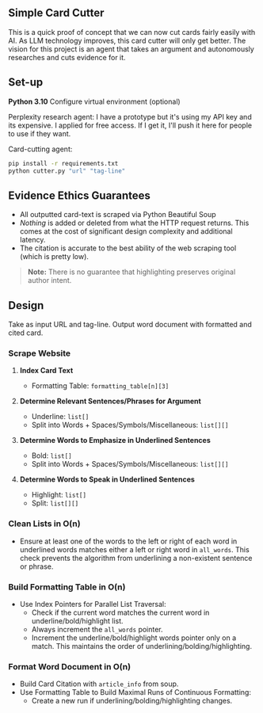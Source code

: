 ## Simple Card Cutter
This is a quick proof of concept that we can now cut cards fairly easily with AI. As LLM technology improves, this card cutter will only get better.
The vision for this project is an agent that takes an argument and autonomously researches and cuts evidence for it. 

## Set-up
**Python 3.10**
Configure virtual environment (optional)

Perplexity research agent:
I have a prototype but it's using my API key and its expensive. I applied for free access. If I get it, I'll push it here for people to use if they want.

Card-cutting agent:
```bash
pip install -r requirements.txt
python cutter.py "url" "tag-line"
```

## Evidence Ethics Guarantees
- All outputted card-text is scraped via Python Beautiful Soup
- *Nothing* is added or deleted from what the HTTP request returns. This comes at the cost of significant design complexity and additional latency. 
- The citation is accurate to the best ability of the web scraping tool (which is pretty low).

> **Note:** There is no guarantee that highlighting preserves original author intent.

## Design
Take as input URL and tag-line. Output word document with formatted and cited card.

### Scrape Website

1. **Index Card Text**
   - Formatting Table: `formatting_table[n][3]`

2. **Determine Relevant Sentences/Phrases for Argument**
   - Underline: `list[]`
   - Split into Words + Spaces/Symbols/Miscellaneous: `list[][]`

3. **Determine Words to Emphasize in Underlined Sentences**
   - Bold: `list[]`
   - Split into Words + Spaces/Symbols/Miscellaneous: `list[][]`

4. **Determine Words to Speak in Underlined Sentences**
   - Highlight: `list[]`
   - Split: `list[][]`

### Clean Lists in O(n)

- Ensure at least one of the words to the left or right of each word in underlined words matches either a left or right word in `all_words`. This check prevents the algorithm from underlining a non-existent sentence or phrase.

### Build Formatting Table in O(n)

- Use Index Pointers for Parallel List Traversal:
  - Check if the current word matches the current word in underline/bold/highlight list.
  - Always increment the `all_words` pointer.
  - Increment the underline/bold/highlight words pointer only on a match. This maintains the order of underlining/bolding/highlighting.

### Format Word Document in O(n)

- Build Card Citation with `article_info` from soup.
- Use Formatting Table to Build Maximal Runs of Continuous Formatting:
  - Create a new run if underlining/bolding/highlighting changes.

